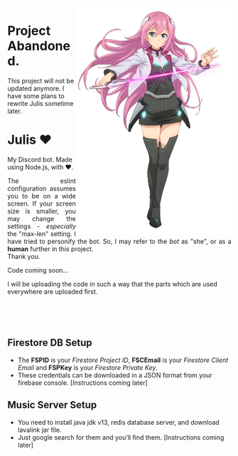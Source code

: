 <img src='https://raw.githubusercontent.com/ridays2001/Julis/main/images/Julis.png' align='right' width='350'>

# Project Abandoned.
This project will not be updated anymore. I have some plans to rewrite Julis sometime later.

# Julis ❤
My Discord bot. Made using Node.js, with ❤.
<div style='text-align:justify'>
	The eslint configuration assumes you to be on a wide screen.
	If your screen size is smaller, you may change the settings - <em>especially</em> the "max-len" setting.
	I have tried to personify the bot.
	So, I may refer to the <em>bot</em> as "she", or as a <strong>human</strong> further in this project.
	<br>
	Thank you.
</div>

Code coming soon...

I will be uploading the code in such a way that the parts which are used everywhere are uploaded first.

<br>
<br>
<br>

## Firestore DB Setup
+ The **FSPID** is your _Firestore Project ID_, **FSCEmail** is your _Firestore Client Email_ and **FSPKey** is your _Firestore Private Key_.
+ These credentials can be downloaded in a JSON format from your firebase console. [Instructions coming later]

## Music Server Setup
+ You need to install java jdk v13, redis database server, and download lavalink jar file.
+ Just google search for them and you'll find them. [Instructions coming later]
